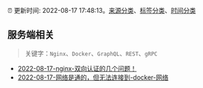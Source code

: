 :alarm_clock: 更新时间: 2022-08-17 17:48:13。[来源分类](../README.md)、[标签分类](../TAGS.md)、[时间分类](../TIMELINE.md)

## 服务端相关


> 关键字：`Nginx`、`Docker`、`GraphQL`、`REST`、`gRPC`



- [2022-08-17-nginx-双向认证的几个问题！](https://www.v2ex.com/t/873598) 
- [2022-08-17-网络是通的，但无法连接到-docker-网络](https://www.v2ex.com/t/873587) 